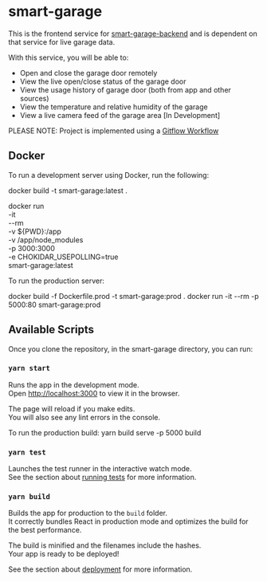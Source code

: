 # smart-garage

This is the frontend service for [smart-garage-backend](https://github.com/husain3/smart-garage-backend) and is dependent on that service for live garage data.

With this service, you will be able to:

* Open and close the garage door remotely
* View the live open/close status of the garage door
* View the usage history of garage door (both from app and other sources)
* View the temperature and relative humidity of the garage
* View a live camera feed of the garage area [In Development]

PLEASE NOTE: Project is implemented using a [Gitflow Workflow](https://www.atlassian.com/git/tutorials/comparing-workflows/gitflow-workflow)

## Docker

To run a development server using Docker, run the following:

docker build -t smart-garage:latest .

docker run \
    -it \
    --rm \
    -v ${PWD}:/app \
    -v /app/node_modules \
    -p 3000:3000 \
    -e CHOKIDAR_USEPOLLING=true \
    smart-garage:latest

To run the production server:

docker build -f Dockerfile.prod -t smart-garage:prod .
docker run -it --rm -p 5000:80 smart-garage:prod

## Available Scripts

Once you clone the repository, in the smart-garage directory, you can run:

### `yarn start`

Runs the app in the development mode.\
Open [http://localhost:3000](http://localhost:3000) to view it in the browser.

The page will reload if you make edits.\
You will also see any lint errors in the console.

To run the production build:
yarn build
serve -p 5000 build

### `yarn test`

Launches the test runner in the interactive watch mode.\
See the section about [running tests](https://facebook.github.io/create-react-app/docs/running-tests) for more information.

### `yarn build`

Builds the app for production to the `build` folder.\
It correctly bundles React in production mode and optimizes the build for the best performance.

The build is minified and the filenames include the hashes.\
Your app is ready to be deployed!

See the section about [deployment](https://facebook.github.io/create-react-app/docs/deployment) for more information.
